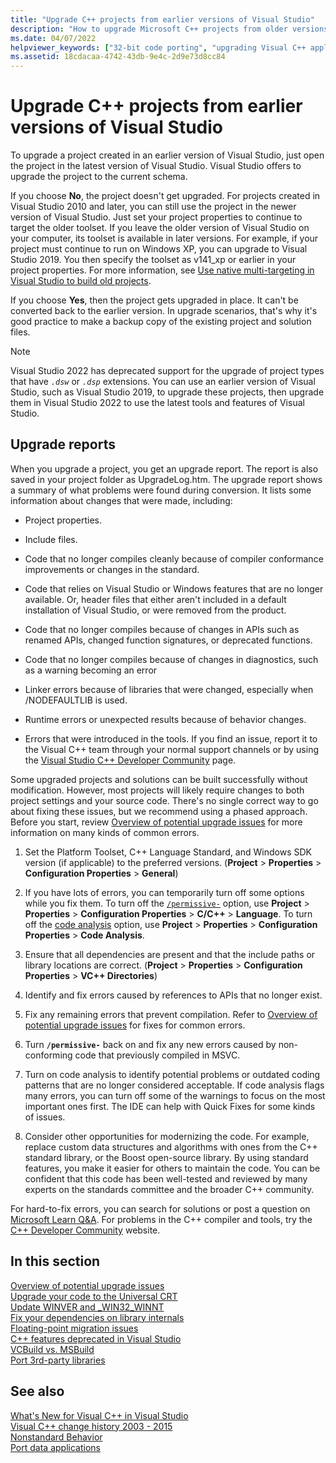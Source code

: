```yaml
---
title: "Upgrade C++ projects from earlier versions of Visual Studio"
description: "How to upgrade Microsoft C++ projects from older versions of Visual Studio."
ms.date: 04/07/2022
helpviewer_keywords: ["32-bit code porting", "upgrading Visual C++ applications, 32-bit code"]
ms.assetid: 18cdacaa-4742-43db-9e4c-2d9e73d8cc84
---
```

# Upgrade C++ projects from earlier versions of Visual Studio

To upgrade a project created in an earlier version of Visual Studio, just open the project in the latest version of Visual Studio. Visual Studio offers to upgrade the project to the current schema.

If you choose **No**, the project doesn't get upgraded. For projects created in Visual Studio 2010 and later, you can still use the project in the newer version of Visual Studio. Just set your project properties to continue to target the older toolset. If you leave the older version of Visual Studio on your computer, its toolset is available in later versions. For example, if your project must continue to run on Windows XP, you can upgrade to Visual Studio 2019. You then specify the toolset as v141_xp or earlier in your project properties. For more information, see [Use native multi-targeting in Visual Studio to build old projects](use-native-multi-targeting.md).

If you choose **Yes**, then the project gets upgraded in place. It can't be converted back to the earlier version. In upgrade scenarios, that's why it's good practice to make a backup copy of the existing project and solution files.

> [!NOTE]
> Visual Studio 2022 has deprecated support for the upgrade of project types that have *`.dsw`* or *`.dsp`* extensions. You can use an earlier version of Visual Studio, such as Visual Studio 2019, to upgrade these projects, then upgrade them in Visual Studio 2022 to use the latest tools and features of Visual Studio.

## Upgrade reports

When you upgrade a project, you get an upgrade report. The report is also saved in your project folder as UpgradeLog.htm. The upgrade report shows a summary of what problems were found during conversion. It lists some information about changes that were made, including:

- Project properties.

- Include files.

- Code that no longer compiles cleanly because of compiler conformance improvements or changes in the standard.

- Code that relies on Visual Studio or Windows features that are no longer available. Or, header files that either aren't included in a default installation of Visual Studio, or were removed from the product.

- Code that no longer compiles because of changes in APIs such as renamed APIs, changed function signatures, or deprecated functions.

- Code that no longer compiles because of changes in diagnostics, such as a warning becoming an error

- Linker errors because of libraries that were changed, especially when /NODEFAULTLIB is used.

- Runtime errors or unexpected results because of behavior changes.

- Errors that were introduced in the tools. If you find an issue, report it to the Visual C++ team through your normal support channels or by using the [Visual Studio C++ Developer Community](https://aka.ms/feedback/report?space=62) page.

Some upgraded projects and solutions can be built successfully without modification. However, most projects will likely require changes to both project settings and your source code. There's no single correct way to go about fixing these issues, but we recommend using a phased approach. Before you start, review [Overview of potential upgrade issues](../porting/overview-of-potential-upgrade-issues-visual-cpp.md) for more information on many kinds of common errors.

1. Set the Platform Toolset, C++ Language Standard, and Windows SDK version (if applicable) to the preferred versions. (**Project** > **Properties** > **Configuration Properties** > **General**)

1. If you have lots of errors, you can temporarily turn off some options while you fix them. To turn off the [`/permissive-`](../build/reference/permissive-standards-conformance.md) option, use **Project** > **Properties** > **Configuration Properties** > **C/C++** > **Language**. To turn off the [code analysis](../code-quality/code-analysis-for-c-cpp-overview.md) option, use **Project** > **Properties** > **Configuration Properties** > **Code Analysis**.

1. Ensure that all dependencies are present and that the include paths or library locations are correct. (**Project** > **Properties** > **Configuration Properties** > **VC++ Directories**)

1. Identify and fix errors caused by references to APIs that no longer exist.

1. Fix any remaining errors that prevent compilation. Refer to [Overview of potential upgrade issues](../porting/overview-of-potential-upgrade-issues-visual-cpp.md) for fixes for common errors.

1. Turn **`/permissive-`** back on and fix any new errors caused by non-conforming code that previously compiled in MSVC.

1. Turn on code analysis to identify potential problems or outdated coding patterns that are no longer considered acceptable. If code analysis flags many errors, you can turn off some of the warnings to focus on the most important ones first. The IDE can help with Quick Fixes for some kinds of issues.

1. Consider other opportunities for modernizing the code. For example, replace custom data structures and algorithms with ones from the C++ standard library, or the Boost open-source library. By using standard features, you make it easier for others to maintain the code. You can be confident that this code has been well-tested and reviewed by many experts on the standards committee and the broader C++ community.

For hard-to-fix errors, you can search for solutions or post a question on [Microsoft Learn Q&A](/answers/topics/c%2B%2B.html). For problems in the C++ compiler and tools, try the [C++ Developer Community](https://aka.ms/vsfeedback/browsecpp) website.

## In this section

[Overview of potential upgrade issues](overview-of-potential-upgrade-issues-visual-cpp.md)\
[Upgrade your code to the Universal CRT](upgrade-your-code-to-the-universal-crt.md)\
[Update WINVER and _WIN32_WINNT](modifying-winver-and-win32-winnt.md)\
[Fix your dependencies on library internals](fix-your-dependencies-on-library-internals.md)\
[Floating-point migration issues](floating-point-migration-issues.md)\
[C++ features deprecated in Visual Studio](features-deprecated-in-visual-studio.md)\
[VCBuild vs. MSBuild](build-system-changes.md)\
[Port 3rd-party libraries](porting-third-party-libraries.md)

## See also

[What's New for Visual C++ in Visual Studio](../overview/what-s-new-for-visual-cpp-in-visual-studio.md)\
[Visual C++ change history 2003 - 2015](../porting/visual-cpp-change-history-2003-2015.md)\
[Nonstandard Behavior](../cpp/nonstandard-behavior.md)\
[Port data applications](../data/data-access-programming-mfc-atl.md)
